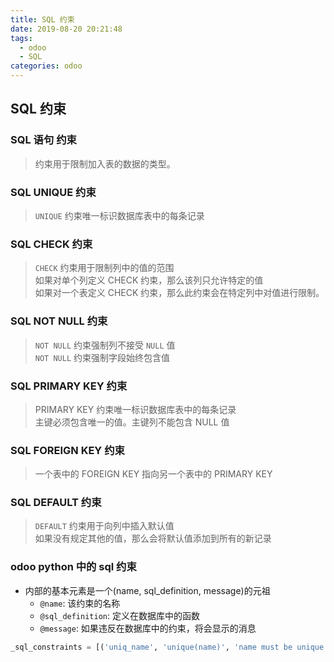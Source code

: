 ```yaml
---
title: SQL 约束
date: 2019-08-20 20:21:48
tags:
  - odoo
  - SQL
categories: odoo
---
```


## SQL 约束

### SQL 语句 约束

> 约束用于限制加入表的数据的类型。

### SQL UNIQUE 约束

> `UNIQUE` 约束唯一标识数据库表中的每条记录

### SQL CHECK 约束

> `CHECK` 约束用于限制列中的值的范围  
> 如果对单个列定义 CHECK 约束，那么该列只允许特定的值  
> 如果对一个表定义 CHECK 约束，那么此约束会在特定列中对值进行限制。

### SQL NOT NULL 约束

> `NOT NULL` 约束强制列不接受 `NULL` 值  
> `NOT NULL` 约束强制字段始终包含值

### SQL PRIMARY KEY 约束

> PRIMARY KEY 约束唯一标识数据库表中的每条记录  
> 主键必须包含唯一的值。主键列不能包含 NULL 值  

### SQL FOREIGN KEY 约束

> 一个表中的 FOREIGN KEY 指向另一个表中的 PRIMARY KEY  

### SQL DEFAULT 约束

> `DEFAULT` 约束用于向列中插入默认值  
> 如果没有规定其他的值，那么会将默认值添加到所有的新记录

### odoo python 中的 sql 约束

- 内部的基本元素是一个(name, sql_definition, message)的元祖
  - `@name`: 该约束的名称
  - `@sql_definition`: 定义在数据库中的函数
  - `@message`: 如果违反在数据库中的约束，将会显示的消息

```python
_sql_constraints = [('uniq_name', 'unique(name)', 'name must be unique !')]
```

